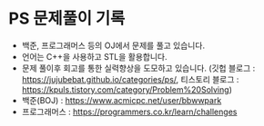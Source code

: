 # PS 문제풀이 기록
- 백준, 프로그래머스 등의 OJ에서 문제를 풀고 있습니다.
- 언어는 C++을 사용하고 STL을 활용합니다.
- 문제 풀이후 회고를 통한 실력향상을 도모하고 있습니다. 
  (깃헙 블로그 : https://jujubebat.github.io/categories/ps/, 티스토리 블로그 : https://kpuls.tistory.com/category/Problem%20Solving)
- 백준(BOJ) : https://www.acmicpc.net/user/bbwwpark
- 프로그래머스 : https://programmers.co.kr/learn/challenges
